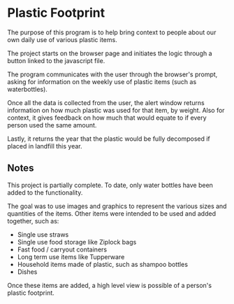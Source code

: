 # Plastic Footprint

The purpose of this program is to help bring context to people about our own daily use of various plastic items.

The project starts on the browser page and initiates the logic through a button linked to the javascript file.

The program communicates with the user through the browser's prompt, asking for information on the weekly use of plastic items (such as waterbottles).

Once all the data is collected from the user, the alert window returns information on how much plastic was used for that item, by weight.  Also for context, it gives feedback on how much that would equate to if every person used the same amount.

Lastly, it returns the year that the plastic would be fully decomposed if placed in landfill this year.

## Notes

This project is partially complete.  To date, only water bottles have been added to the functionality.

The goal was to use images and graphics to represent the various sizes and quantities of the items.  Other items were intended to be used and added together, such as:
- Single use straws
- Single use food storage like Ziplock bags
- Fast food / carryout containers
- Long term use items like Tupperware
- Household items made of plastic, such as shampoo bottles
- Dishes

Once these items are added, a high level view is possible of a person's plastic footprint.